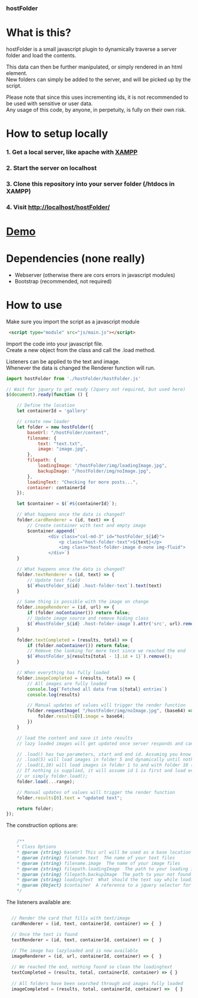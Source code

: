 ### hostFolder

# What is this?
hostFolder is a small javascript plugin to dynamically traverse a server folder and load the contents.  

This data can then be further manipulated, or simply rendered in an html element.  
New folders can simply be added to the server, and will be picked up by the script.    

Please note that since this uses incrementing ids, it is not recommended to be used with sensitive or user data.  
Any usage of this code, by anyone, in perpetuity, is fully on their own risk.   


# How to setup locally

### 1. Get a local server, like apache with [XAMPP](https://www.apachefriends.org/index.html)
### 2. Start the server on localhost
### 3. Clone this repository into your server folder (/htdocs in XAMPP)
### 4. Visit [http://localhost/hostFolder/](http://localhost/hostFolder/)  
  
  
# [Demo](http://mikaelhellsen.com/hostFolder/)  

  
# Dependencies (none really)
- Webserver (otherwise there are cors errors in javascript modules)
- Bootstrap (recommended, not required)


# How to use

Make sure you import the script as a javascript module

```html
 <script type="module" src="js/main.js"></script>
```

Import the code into your javascript file.  
Create a new object from the class and call the .load method.  

Listeners can be applied to the text and image.  
Whenever the data is changed the Renderer function will run.  

```javascript
import hostFolder from './hostFolder/hostFolder.js'

// Wait for jquery to get ready (Jquery not required, but used here)
$(document).ready(function () {

    // Define the location
    let containerId = 'gallery'

    // create new loader
    let folder = new hostFolder({
        baseUrl: "/hostFolder/content",
        filename: {
            text: "text.txt",
            image: "image.jpg",
        },
        filepath: {
            loadingImage: "/hostFolder/img/loadingImage.jpg",
            backupImage: "/hostFolder/img/noImage.jpg",
        },
        loadingText: "Checking for more posts...",
        container: containerId
    });

    let $container = $(`#${containerId}`);

    // What happens once the data is changed?
    folder.cardRenderer = (id, text) => {
        // Create container with text and empty image
        $container.append(`
                <div class="col-md-3" id="hostFolder_${id}">
                    <p class="host-folder-text">${text}</p>
                    <img class="host-folder-image d-none img-fluid">
                </div>`)
    }

    // What happens once the data is changed?
    folder.textRenderer = (id, text) => {
        // Update text field
        $(`#hostFolder_${id} .host-folder-text`).text(text)
    }

    // Same thing is possible with the image on change
    folder.imageRenderer = (id, url) => {
        if (folder.noContainer()) return false;
        // Update image source and remove hiding class
        $(`#hostFolder_${id} .host-folder-image`).attr('src', url).removeClass('d-none')
    }

    folder.textCompleted = (results, total) => {
        if (folder.noContainer()) return false;
        // Remove the looking for more text since we reached the end
        $(`#hostFolder_${results[total - 1].id + 1}`).remove();
    }

    // When everything has fully loaded
    folder.imageCompleted = (results, total) => {
        // All images are fully loaded
        console.log(`Fetched all data from ${total} entries`)
        console.log(results)

        // Manual updates of values will trigger the render function
        folder.requestImage( "/hostFolder/img/noImage.jpg", (base64) => {
            folder.results[0].image = base64;
        })
    }

    // load the content and save it into results
    // lazy loaded images will get updated once server responds and can be found in folder.results

    // .load() has two parameters, start and end id. Assuming you know how many images you want, you can target ids.
    // .load(5) will load images in folder 5 and dynamically until nothing more exists
    // .load(1,10) will load images in folder 1 to and with folder 10 (assuming 10 exists, otherwise it exists at the last image)
    // If nothing is supplied, it will assume id 1 is first and load everything after
    // or simply folder.load();
    folder.load(...range);

    // Manual updates of values will trigger the render function
    folder.results[0].text = "updated text";

    return folder;
});
```

The construction options are: 

```javascript

    /**
    * Class Options
    * @param {string} baseUrl This url will be used as a base location when creating paths
    * @param {string} filename.text  The name of your text files
    * @param {string} filename.image  The name of your image files
    * @param {string} filepath.loadingImage  The path to your loading image, relative to baseUrl
    * @param {string} filepath.backupImage  The path to your not found image, relative to baseUrl
    * @param {string} loadingText  What should the text say while loading new results?
    * @param {Object} $container  A reference to a jquery selector for the container you want the content in
    */

```

The listeners available are:

```javascript

  // Render the card that fills with text/image
  cardRenderer = (id, text, containerId, container) => {  }

  // Once the text is found
  textRenderer = (id, text, containerId, container) => {  }
  
  // The image has lazyloaded and is now available
  imageRenderer = (id, url, containerId, container) => {  }

  // We reached the end, nothing found so clean the loadingtext
  textCompleted = (results, total, containerId, container) => { }
  
  // All folders have been searched through and images fully loaded
  imageCompleted = (results, total, containerId, container) =>  { }

```